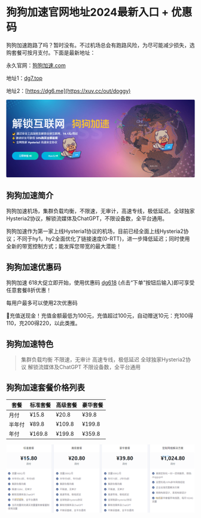 # 狗狗加速官网地址2024最新入口 + 优惠码

狗狗加速跑路了吗？暂时没有。不过机场总会有跑路风险，为尽可能减少损失，选购套餐可按月支付。下面是最新地址：

永久官网：[狗狗加速.com](https://xuv.cc/out/doggy)

地址1：[dg7.top](https://www.dg7.top/#/register?code=9ddB5bK3)

地址2：[https://dg6.me](https://xuv.cc/out/doggy)

[![狗狗加速机场官网地址](doggy_20240615_094448.png)](https://xuv.cc/out/doggy)

## 狗狗加速简介

狗狗加速机场，集群负载均衡，不限速，无审计，高速专线，极低延迟。全球独家Hysteria2协议，解锁流媒体及ChatGPT，不限设备数，全平台通用。

狗狗加速作为第一家上线Hysteria1协议的机场，目前已经全面上线Hysteria2协议；不同于hy1，hy2全面优化了链接速度(0-RTT)，进一步降低延迟；同时使用全新的带宽控制方式；能发挥您带宽的最大潜能！

## 狗狗加速优惠码

狗狗加速 618大促立即开始，使用优惠码 [dg618](https://xuv.cc/out/doggy) (点击“下单”按钮后输入)即可享受任意套餐8折优惠！

每用户最多可以使用2次优惠码

🎁充值送现金！充值金额最低为100元，充值超过100元，自动赠送10元：充100得110，充200得220，以此类推。

## 狗狗加速特色

> 集群负载均衡
> 不限速，无审计
> 高速专线，极低延迟
> 全球独家Hysteria2协议
> 解锁流媒体及ChatGPT
> 不限设备数，全平台通用

## 狗狗加速套餐价格列表

|套餐|标准套餐|高级套餐|豪华套餐|
|----|----|----|----|
|月付|¥15.8|¥20.8|¥39.8|
|半年付|¥89.8|¥109.8|¥199.8|
|年付|¥169.8|¥199.8|¥359.8|

[![狗狗加速机场套餐价格](doggy_20240615_093924.png)](https://xuv.cc/out/doggy)
